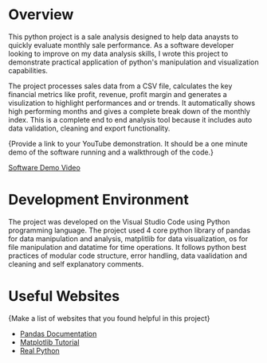 # Overview

This python project is a sale analysis designed to help data anaysts to quickly evaluate monthly sale performance. As a software developer looking to improve on my data analysis skills, I wrote this project to demonstrate practical application of python's manipulation and visualization capabilities.

The project processes sales data from a CSV file, calculates the key financial metrics like profit, revenue, profit margin and generates a visulization to highlight performances and or trends. It automatically shows high performing months and gives a complete break down of the monthly index. This is a complete end to end analysis tool because it includes auto data validation, cleaning and export functionality.

{Provide a link to your YouTube demonstration. It should be a one minute demo of the software running and a walkthrough of the code.}

[Software Demo Video](https://youtu.be/wwnHr7bM40Q)

# Development Environment

The project was developed on the Visual Studio Code using Python programming language. The project used 4 core python library of pandas for data manipulation and analysis, matplitlib for data visualization, os for file manipulation and datatime for time operations. It follows python best practices of modular code structure, error handling, data vaalidation and cleaning and self explanatory comments.

# Useful Websites

{Make a list of websites that you found helpful in this project}

- [Pandas Documentation](https://pandas.pydata.org/docs/)
- [Matplotlib Tutorial](https://matplotlib.org/stable/tutorials/index.html)
- [Real Python](https://realpython.com/)
